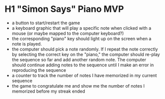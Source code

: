 # H1 "Simon Says" Piano MVP
- a button to start/restart the game
- a keyboard graphic that will play a specific note when clicked with a mouse (or maybe mapped to the computer keyboard?)
- the corresponding "piano" key should light up on the screen when a note is played.
- the computer should pick a note randomly. If I repeat the note correctly by selecting the correct key on the "piano," the computer should re-play the sequence so far and add another random note. The computer should continue adding notes to the sequence until I make an error in reproducing the sequence
- a counter to track the number of notes I have memorized in my current sequence
- the game to congratulate me and show me the number of notes I memorized before my streak ended
